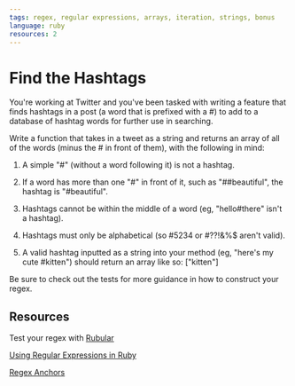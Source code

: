 ```yaml
---
tags: regex, regular expressions, arrays, iteration, strings, bonus
language: ruby
resources: 2
---
```


# Find the Hashtags

You're working at Twitter and you've been tasked with writing a feature that finds hashtags in a post (a word that is prefixed with a #) to add to a database of hashtag words for further use in searching.

Write a function that takes in a tweet as a string and returns an array of all of the words (minus the # in front of them), with the following in mind:

1. A simple "#" (without a word following it) is not a hashtag.

2. If a word has more than one "#" in front of it, such as "##beautiful", the hashtag is "#beautiful".

3. Hashtags cannot be within the middle of a word (eg, "hello#there" isn't a hashtag).

4. Hashtags must only be alphabetical (so #5234 or #??!&%$ aren't valid).

5. A valid hashtag inputted as a string into your method (eg, "here's my cute #kitten") should return an array like so: ["kitten"]

Be sure to check out the tests for more guidance in how to construct your regex.

## Resources

Test your regex with [Rubular](http://rubular.com/)

[Using Regular Expressions in Ruby](https://www.bluebox.net/insight/blog-article/using-regular-expressions-in-ruby-part-1-of-3)

[Regex Anchors](http://www.regular-expressions.info/anchors.html)
